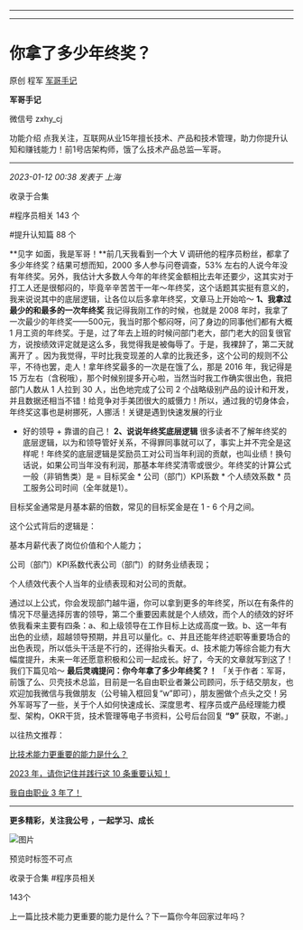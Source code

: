 ----------------------------------------
----------------------------------------
#  你拿了多少年终奖？

原创 程军  [ 军哥手记 ](javascript:void\(0\);)

**军哥手记** ![]()

微信号 zxhy_cj

功能介绍 点我关注，互联网从业15年擅长技术、产品和技术管理，助力你提升认知和赚钱能力！前1号店架构师，饿了么技术产品总监—军哥。

____

_2023-01-12 00:38_ _发表于 上海_

收录于合集

#程序员相关 143 个

#提升认知篇 88 个

**见字 如面，我是军哥！**前几天我看到一个大 V 调研他的程序员粉丝，都拿了多少年终奖？结果可想而知，2000 多人参与问卷调查，53%
左右的人说今年没有年终奖。另外，我估计大多数人今年的年终奖金额相比去年还要少，这其实对于打工人还是很郁闷的，毕竟辛辛苦苦干一年～年终奖，这个话题其实挺有意义的，我来说说其中的底层逻辑，让各位以后多拿年终奖，文章马上开始哈～
**1、我拿过最少的和最多的一次年终奖** 我记得我刚工作的时候，也就是 2008
年时，我拿了一次最少的年终奖——500元，我当时那个郁闷呀，问了身边的同事他们都有大概 1
月工资的年终奖。于是，过了年去上班的时候问部门老大，部门老大的回复很官方，说按绩效评定就是这么多，我觉得我是被侮辱了。于是，我裸辞了，第二天就离开了
。因为我觉得，平时比我变现差的人拿的比我还多，这个公司的规则不公平，不待也罢，走人！拿年终奖最多的一次是在饿了么，那是 2016 年，我记得是 15
万左右（含税哦），那个时候别提多开心啦，当然当时我工作确实很出色，我把部门人数从 1 人拉到 30 人，出色地完成了公司 2
个战略级别产品的设计和开发，并且数据还相当不错！给竞争对手美团很大的威慑力！所以，通过我的切身体会，年终奖这事也是树挪死，人挪活！关键是遇到快速发展的行业
+ 好的领导 + 靠谱的自己！ **2、说说年终奖底层逻辑**
很多读者不了解年终奖的底层逻辑，以为和领导管好关系，不得罪同事就可以了，事实上并不完全是这样呢！年终奖的底层逻辑是奖励员工对公司当年利润的贡献，也叫业绩！换句话说，如果公司当年没有利润，那基本年终奖清零或很少。年终奖的计算公式一般（非销售类）是
= 目标奖金 * 公司（部门）KPI系数 * 个人绩效系数 * 员工服务公司时间（全年就是1）。  

目标奖金通常是月基本薪的倍数，常见的目标奖金是在 1 - 6 个月之间。

这个公式背后的逻辑是：

基本月薪代表了岗位价值和个人能力；

公司（部门）KPI系数代表公司（部门）的财务业绩表现；

个人绩效代表个人当年的业绩表现和对公司的贡献。

通过以上公式，你会发现部门越牛逼，你可以拿到更多的年终奖，所以在有条件的情况下尽量选择厉害的领导，第二个重要因素就是个人绩效，而个人的绩效的好坏依我看来主要有四条：a、和上级领导在工作目标上达成高度一致。b、这一年有出色的业绩，超越领导预期，并且可以量化。c、并且还能年终述职等重要场合的出色表现，所以低头干活是不行的，还得抬头看天。d、技术能力等综合能力有大幅度提升，未来一年还愿意积极和公司一起成长。好了，今天的文章就写到这了！我们下篇见哈～
**最后灵魂提问：你今年拿了多少年终奖？！**
「关于作者：军哥，前饿了么、贝壳技术总监，目前是一名自由职业者兼公司顾问，乐于结交朋友，也欢迎加我微信与我做朋友（公号输入框回复“w”即可），朋友圈做个点头之交！另外军哥写了一些，关于个人如何快速成长、深度思考、程序员或产品经理能力模型、架构，OKR干货，技术管理等电子书资料，公号后台回复
**“9”** 获取，不谢。」  

以往热文推荐：

[比技术能力更重要的能力是什么？](http://mp.weixin.qq.com/s?__biz=MzA3MDU2MjM4Ng==&mid=2247497205&idx=1&sn=ed72a9d0a0dff36380af4d56f827f709&chksm=9f3852c8a84fdbde8644020ef63c2ed5e721a3886b7f387f21e8f7797b28235b418aadc96ecc&scene=21#wechat_redirect)  

[2023 年，请你记住并践行这 10
条重要认知！](http://mp.weixin.qq.com/s?__biz=MzA3MDU2MjM4Ng==&mid=2247497196&idx=1&sn=30c9343da2f5392cd60c9ea51cf7be11&chksm=9f3852d1a84fdbc7a8acd196fc891e0e63ccfd113ee478ecce63ebf19af23270bdd7c613868b&scene=21#wechat_redirect)  

[我自由职业 3
年了！](http://mp.weixin.qq.com/s?__biz=MzA3MDU2MjM4Ng==&mid=2247497213&idx=1&sn=27b361b484b486be6d12d93fe53870ef&chksm=9f3852c0a84fdbd6ab76881b76d57b5f9dba4575a77da4a7af1f2ea19c1d7291e910d473a755&scene=21#wechat_redirect)  

  

* * *

  

 **更多精彩，关注我公号** **，一起学习、成长**

![图片](https://mmbiz.qpic.cn/mmbiz_png/b96CibCt70iaajvl7fD4ZCicMcjhXMp1v6UibM134tIsO1j5yqHyNhh9arj090oAL7zGhRJRq6cFqFOlDZMleLl4pw/640?wx_fmt=png)

预览时标签不可点

收录于合集 #程序员相关

143个

上一篇比技术能力更重要的能力是什么？下一篇你今年回家过年吗？


